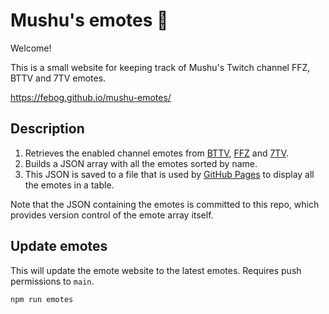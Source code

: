 # Mushu's emotes 🐉

Welcome!

This is a small website for keeping track of Mushu's Twitch channel FFZ, BTTV and 7TV emotes.

https://febog.github.io/mushu-emotes/

## Description

1. Retrieves the enabled channel emotes from [BTTV](https://betterttv.com/), [FFZ](https://www.frankerfacez.com/) and [7TV](https://7tv.app/).
2. Builds a JSON array with all the emotes sorted by name.
3. This JSON is saved to a file that is used by [GitHub Pages](https://pages.github.com/) to display all the emotes in a table.

Note that the JSON containing the emotes is committed to this repo, which provides version control of the emote array itself.

## Update emotes

This will update the emote website to the latest emotes. Requires push permissions to `main`.

```
npm run emotes
```
